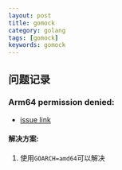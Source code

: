 ```yaml
---
layout: post
title: gomock 
category: golang
tags: [gomock]
keywords: gomock
---
```


## 问题记录
### Arm64 permission denied:
- [issue link](https://github.com/agiledragon/gomonkey/issues/70)
#### 解决方案:
1. 使用`GOARCH=amd64`可以解决
